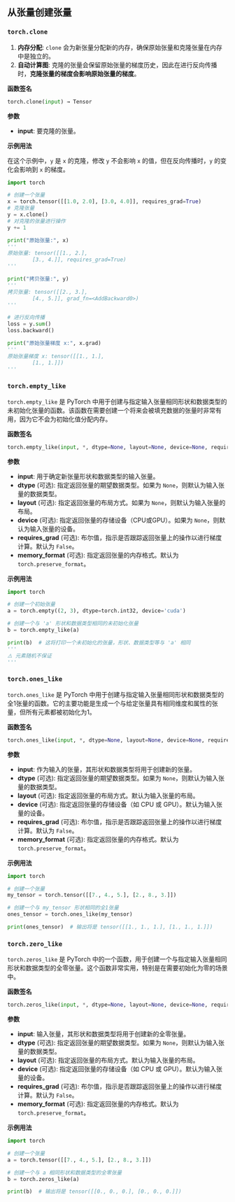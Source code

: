 ## 从张量创建张量

### `torch.clone`

1. **内存分配**: `clone` 会为新张量分配新的内存，确保原始张量和克隆张量在内存中是独立的。
2. **自动计算图**: 克隆的张量会保留原始张量的梯度历史，因此在进行反向传播时，**克隆张量的梯度会影响原始张量的梯度**。

**函数签名**

```python
torch.clone(input) → Tensor
```

**参数**

- **input**: 要克隆的张量。

**示例用法**

在这个示例中，`y` 是 `x` 的克隆，修改 `y` 不会影响 `x` 的值，但在反向传播时，`y` 的变化会影响到 `x` 的梯度。

```python
import torch

# 创建一个张量
x = torch.tensor([[1.0, 2.0], [3.0, 4.0]], requires_grad=True)
# 克隆张量
y = x.clone()
# 对克隆的张量进行操作
y += 1

print("原始张量:", x)
'''
原始张量: tensor([[1., 2.],
        [3., 4.]], requires_grad=True)
'''

print("拷贝张量:", y)
'''
拷贝张量: tensor([[2., 3.],
        [4., 5.]], grad_fn=<AddBackward0>)
'''

# 进行反向传播
loss = y.sum()
loss.backward()

print("原始张量梯度 x:", x.grad)
'''
原始张量梯度 x: tensor([[1., 1.],
        [1., 1.]])
'''
```

### `torch.empty_like`

`torch.empty_like` 是 PyTorch 中用于创建与指定输入张量相同形状和数据类型的未初始化张量的函数。该函数在需要创建一个将来会被填充数据的张量时非常有用，因为它不会为初始化值分配内存。

**函数签名**

```python
torch.empty_like(input, *, dtype=None, layout=None, device=None, requires_grad=False, memory_format=torch.preserve_format) → Tensor
```

**参数**

- **input**: 用于确定新张量形状和数据类型的输入张量。
- **dtype** (可选): 指定返回张量的期望数据类型。如果为 `None`，则默认为输入张量的数据类型。
- **layout** (可选): 指定返回张量的布局方式。如果为 `None`，则默认为输入张量的布局。
- **device** (可选): 指定返回张量的存储设备（CPU或GPU）。如果为 `None`，则默认为输入张量的设备。
- **requires_grad** (可选): 布尔值，指示是否跟踪返回张量上的操作以进行梯度计算。默认为 `False`。
- **memory_format** (可选): 指定返回张量的内存格式。默认为 `torch.preserve_format`。

**示例用法**

```python
import torch

# 创建一个初始张量
a = torch.empty((2, 3), dtype=torch.int32, device='cuda')

# 创建一个与 'a' 形状和数据类型相同的未初始化张量
b = torch.empty_like(a)

print(b)  # 这将打印一个未初始化的张量，形状、数据类型等与 'a' 相同
'''
⚠️ 元素随机不保证
'''
```

### `torch.ones_like`

`torch.ones_like` 是 PyTorch 中用于创建与指定输入张量相同形状和数据类型的全1张量的函数。它的主要功能是生成一个与给定张量具有相同维度和属性的张量，但所有元素都被初始化为1。

**函数签名**

```python
torch.ones_like(input, *, dtype=None, layout=None, device=None, requires_grad=False, memory_format=torch.preserve_format) → Tensor
```

**参数**

- **input**: 作为输入的张量，其形状和数据类型将用于创建新的张量。
- **dtype** (可选): 指定返回张量的期望数据类型。如果为 `None`，则默认为输入张量的数据类型。
- **layout** (可选): 指定返回张量的布局方式。默认为输入张量的布局。
- **device** (可选): 指定返回张量的存储设备（如 CPU 或 GPU）。默认为输入张量的设备。
- **requires_grad** (可选): 布尔值，指示是否跟踪返回张量上的操作以进行梯度计算。默认为 `False`。
- **memory_format** (可选): 指定返回张量的内存格式。默认为 `torch.preserve_format`。

**示例用法**

```python
import torch

# 创建一个张量
my_tensor = torch.tensor([[7., 4., 5.], [2., 8., 3.]])

# 创建一个与 my_tensor 形状相同的全1张量
ones_tensor = torch.ones_like(my_tensor)

print(ones_tensor)  # 输出将是 tensor([[1., 1., 1.], [1., 1., 1.]])
```

### `torch.zero_like`

`torch.zeros_like` 是 PyTorch 中的一个函数，用于创建一个与指定输入张量相同形状和数据类型的全零张量。这个函数非常实用，特别是在需要初始化为零的场景中。

**函数签名**

```python
torch.zeros_like(input, *, dtype=None, layout=None, device=None, requires_grad=False, memory_format=torch.preserve_format) → Tensor
```

**参数**

- **input**: 输入张量，其形状和数据类型将用于创建新的全零张量。
- **dtype** (可选): 指定返回张量的期望数据类型。如果为 `None`，则默认为输入张量的数据类型。
- **layout** (可选): 指定返回张量的布局方式。默认为输入张量的布局。
- **device** (可选): 指定返回张量的存储设备（如 CPU 或 GPU）。默认为输入张量的设备。
- **requires_grad** (可选): 布尔值，指示是否跟踪返回张量上的操作以进行梯度计算。默认为 `False`。
- **memory_format** (可选): 指定返回张量的内存格式。默认为 `torch.preserve_format`。

**示例用法**

```python
import torch

# 创建一个张量
a = torch.tensor([[7., 4., 5.], [2., 8., 3.]])

# 创建一个与 a 相同形状和数据类型的全零张量
b = torch.zeros_like(a)

print(b)  # 输出将是 tensor([[0., 0., 0.], [0., 0., 0.]])
```


